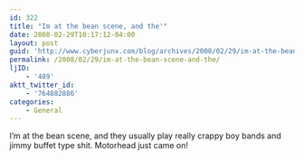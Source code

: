 ```yaml
---
id: 322
title: "Im at the bean scene, and the'"
date: 2008-02-29T10:17:12-04:00
layout: post
guid: 'http://www.cyberjunx.com/blog/archives/2008/02/29/im-at-the-bean-scene-and-the/'
permalink: /2008/02/29/im-at-the-bean-scene-and-the/
ljID:
    - '489'
aktt_twitter_id:
    - '764882886'
categories:
    - General
---
```


I’m at the bean scene, and they usually play really crappy boy bands and jimmy buffet type shit. Motorhead just came on!